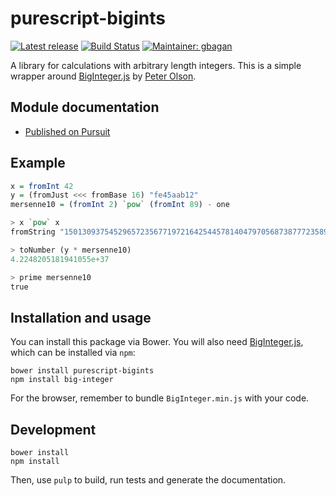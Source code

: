 # purescript-bigints

[![Latest release](http://img.shields.io/bower/v/purescript-bigints.svg)](https://github.com/sharkdp/purescript-bigints/releases)
[![Build Status](https://github.com/sharkdp/purescript-bigints/workflows/CI/badge.svg?branch=master)](https://github.com/sharkdp/purescript-bigints/actions?query=workflow%3ACI+branch%3Amaster)
[![Maintainer: gbagan](https://img.shields.io/badge/maintainer-gbagan-teal.svg)](https://github.com/gbagan)

A library for calculations with arbitrary length integers.
This is a simple wrapper around [BigInteger.js](https://github.com/peterolson/BigInteger.js)
by [Peter Olson](https://github.com/peterolson).


## Module documentation

- [Published on Pursuit](http://pursuit.purescript.org/packages/purescript-bigints/)

## Example

```purescript
x = fromInt 42
y = (fromJust <<< fromBase 16) "fe45aab12"
mersenne10 = (fromInt 2) `pow` (fromInt 89) - one

> x `pow` x
fromString "150130937545296572356771972164254457814047970568738777235893533016064"

> toNumber (y * mersenne10)
4.2248205181941055e+37

> prime mersenne10
true
```

## Installation and usage
You can install this package via Bower. You will also need [BigInteger.js](https://github.com/peterolson/BigInteger.js), which can be installed via `npm`:
```
bower install purescript-bigints
npm install big-integer
```
For the browser, remember to bundle `BigInteger.min.js` with your code.

## Development
```
bower install
npm install
```
Then, use `pulp` to build, run tests and generate the documentation.
